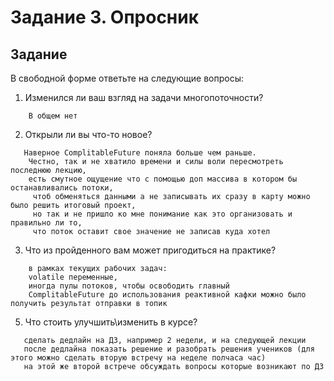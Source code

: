 # Задание 3. Опросник

## Задание 
В свободной форме ответьте на следующие вопросы:
1. Изменился ли ваш взгляд на задачи многопоточности?
```
    В общем нет
```

2. Открыли ли вы что-то новое?
```
   Наверное ComplitableFuture поняла больше чем раньше.
    Честно, так и не хватило времени и силы воли пересмотреть последнюю лекцию, 
    есть смутное ощущение что с помощью доп массива в котором бы останавливались потоки,
     чтоб обменяться данными а не записывать их сразу в карту можно было решить итоговый проект, 
     но так и не пришло ко мне понимание как это организовать и правильно ли то, 
     что поток оставит свое значение не записав куда хотел
```

3. Что из пройденного вам может пригодиться на практике?
```
    в рамках текущих рабочих задач: 
    volatile переменные, 
    иногда пулы потоков, чтобы освободить главный
    ComplitableFuture до использования реактивной кафки можно было получить результат отправки в топик
```

5. Что стоить улучшить\изменить в курсе?
```
   сделать дедлайн на ДЗ, например 2 недели, и на следующей лекции 
   после дедлайна показать решение и разобрать решения учеников (для этого можно сделать вторую встречу на неделе полчаса час)
   на этой же второй встрече обсуждать вопросы которые возникают по ДЗ
```
